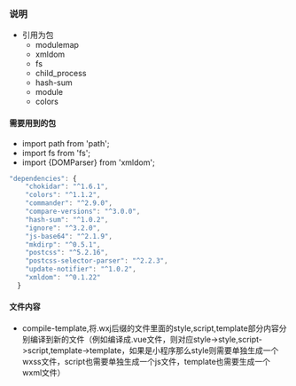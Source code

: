 ### 说明

* 引用为包
    * modulemap
    * xmldom
    * fs
    * child_process
    * hash-sum
    * module
    * colors

#### 需要用到的包
- import path from 'path';
- import fs from 'fs';
- import {DOMParser} from 'xmldom';

```javascript
"dependencies": {
    "chokidar": "^1.6.1",
    "colors": "^1.1.2",
    "commander": "^2.9.0",
    "compare-versions": "^3.0.0",
    "hash-sum": "^1.0.2",
    "ignore": "^3.2.0",
    "js-base64": "^2.1.9",
    "mkdirp": "^0.5.1",
    "postcss": "^5.2.16",
    "postcss-selector-parser": "^2.2.3",
    "update-notifier": "^1.0.2",
    "xmldom": "^0.1.22"
  }

```


#### 文件内容
- compile-template,将.wxj后缀的文件里面的style,script,template部分内容分别编译到新的文件（例如编译成.vue文件，则对应style->style,script->script,template->template，如果是小程序那么style则需要单独生成一个wxss文件，script也需要单独生成一个js文件，template也需要生成一个wxml文件）